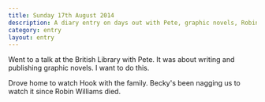 ```yaml
---
title: Sunday 17th August 2014
description: A diary entry on days out with Pete, graphic novels, Robin Williams, and re-watching childhood favourites
category: entry
layout: entry
---
```


Went to a talk at the British Library with Pete. It was about writing and publishing graphic novels. I want to do this.

Drove home to watch Hook with the family. Becky's been nagging us to watch it since Robin Williams died.
